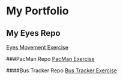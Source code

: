 # My Portfolio
## My Eyes Repo
<a href = "https://alnovalis.github.io/Eye-Movement-Exercise/"> Eyes Movement Exercise </a>

###PacMan Repo
<a href = "https://alnovalis.github.io/Eye-Movement-Exercise/"> PacMan Exercise </a>

####Bus Tracker Repo
<a href = "https://alnovalis.github.io/Eye-Movement-Exercise/"> Bus Tracker Exercise </a>
